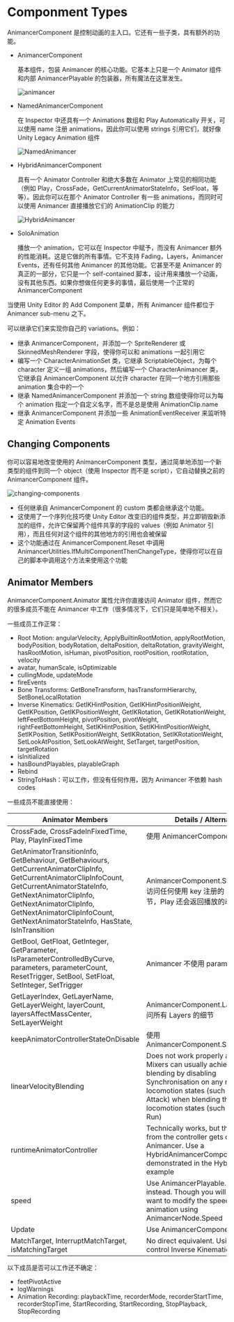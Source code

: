 # Componment Types

AnimancerComponent 是控制动画的主入口。它还有一些子类，具有额外的功能。

- AnimancerComponent

  基本组件，包装 Animancer 的核心功能。它基本上只是一个 Animator 组件和内部 AnimancerPlayable 的包装器，所有魔法在这里发生。

  ![animancer](../../../Image/animancer.png)

- NamedAnimancerComponent

  在 Inspector 中还具有一个 Animations 数组和 Play Automatically 开关，可以使用 name 注册 animations，因此你可以使用 strings 引用它们，就好像 Unity Legacy Animation 组件

  ![NamedAnimancer](../../../Image/NamedAnimancer.png)

- HybridAnimancerComponent

  具有一个 Animator Controller 和绝大多数在 Animator 上常见的相同功能（例如 Play，CrossFade，GetCurrentAnimatorStateInfo，SetFloat，等等）。因此你可以在那个 Animator Controller 有一些 animations，而同时可以使用 Animancer 直接播放它们的 AnimationClip 的能力

  ![HybridAnimancer](../../../Image/HybridAnimancer.png)

- SoloAnimation

  播放一个 animation，它可以在 Inspector 中赋予，而没有 Animancer 额外的性能消耗。这是它做的所有事情。它不支持 Fading，Layers，Animancer Events，还有任何其他 Animancer 的其他功能。它甚至不是 Animancer 的真正的一部分，它只是一个 self-contained 脚本，设计用来播放一个动画，没有其他东西。如果你想做任何更多的事情，最后使用一个正常的 AnimancerComponent

当使用 Unity Editor 的 Add Component 菜单，所有 Animancer 组件都位于 Animancer sub-menu 之下。

可以继承它们来实现你自己的 variations。例如：

- 继承 AnimancerComponent，并添加一个 SpriteRenderer 或 SkinnedMeshRenderer 字段，使得你可以和 animations 一起引用它
- 编写一个 CharacterAnimationSet 类，它继承 ScriptableObject，为每个 character 定义一组 animations，然后编写一个 CharacterAnimancer 类，它继承自 AnimancerComponent 以允许 character 在同一个地方引用那些 animation 集合中的一个
- 继承 NamedAnimancerComponent 并添加一个 string 数组使得你可以为每个 animation 指定一个自定义名字，而不是总是使用 AnimationClip.name
- 继承 AnimancerComponent 并添加一些 AnimationEventReceiver 来监听特定 Animation Events

## Changing Components

你可以容易地改变使用的 AnimancerComponent 类型，通过简单地添加一个新类型的组件到同一个 object（使用 Inspector 而不是 script），它自动替换之前的 AnimancerComponent 组件。

![changing-components](../../../Image/changing-components.gif)

- 任何继承自 AnimancerComponent 的 custom 类都会继承这个功能。
- 这使用了一个序列化技巧使 Unity Editor 改变旧的组件类型，并立即销毁新添加的组件，允许它保留两个组件共享的字段的 values（例如 Animator 引用），而且任何对这个组件的其他地方的引用也会被保留
- 这个功能通过在 AnimancerComponent.Reset 中调用 AnimancerUtilities.IfMultiComponentThenChangeType，使得你可以在自己的脚本中调用这个方法来使用这个功能

## Animator Members

AnimancerComponent.Animator 属性允许你直接访问 Animator 组件，然而它的很多成员不能在 Animancer 中工作（很多情况下，它们只是简单地不相关）。

一些成员工作正常：

- Root Motion: angularVelocity, ApplyBuiltinRootMotion, applyRootMotion, bodyPosition, bodyRotation, deltaPosition, deltaRotation, gravityWeight, hasRootMotion, isHuman, pivotPosition, rootPosition, rootRotation, velocity
- avatar, humanScale, isOptimizable
- cullingMode, updateMode
- fireEvents
- Bone Transforms: GetBoneTransform, hasTransformHierarchy, SetBoneLocalRotation
- Inverse Kinematics: GetIKHintPosition, GetIKHintPositionWeight, GetIKPosition, GetIKPositionWeight, GetIKRotation, GetIKRotationWeight, leftFeetBottomHeight, pivotPosition, pivotWeight, rightFeetBottomHeight, SetIKHintPosition, SetIKHintPositionWeight, SetIKPosition, SetIKPositionWeight, SetIKRotation, SetIKRotationWeight, SetLookAtPosition, SetLookAtWeight, SetTarget, targetPosition, targetRotation
- isInitialized
- hasBoundPlayables, playableGraph
- Rebind
- StringToHash：可以工作，但没有任何作用，因为 Animancer 不依赖 hash codes

一些成员不能直接使用：

| Animator Members | Details / Alternative |
| --- | --- |
| CrossFade, CrossFadeInFixedTime, Play, PlayInFixedTime | 使用 AnimancerComponent.Play |
| GetAnimatorTransitionInfo, GetBehaviour, GetBehaviours, GetCurrentAnimatorClipInfo, GetCurrentAnimatorClipInfoCount, GetCurrentAnimatorStateInfo, GetNextAnimatorClipInfo, GetNextAnimatorClipInfo, GetNextAnimatorClipInfoCount, GetNextAnimatorStateInfo, HasState, IsInTransition | AnimancerComponent.States 允许你访问任何使用 key 注册的 state 的细节，Play 还会返回播放的动画的 state |
| GetBool, GetFloat, GetInteger, GetParameter, IsParameterControlledByCurve, parameters, parameterCount, ResetTrigger, SetBool, SetFloat, SetInteger, SetTrigger | Animancer 不使用 parameters |
| GetLayerIndex, GetLayerName, GetLayerWeight, layerCount, layersAffectMassCenter, SetLayerWeight | AnimancerComponent.Layers 让你访问所有 Layers 的细节 |
| keepAnimatorControllerStateOnDisable | 使用 AnimancerComponent.StopOnDisable |
| linearVelocityBlending | Does not work properly anyway, but Mixers can usually achieve linear blending by disabling Synchronisation on any non-locomotion states (such as Idle or Attack) when blending them with locomotion states (such as Walk or Run) |
| runtimeAnimatorController | Technically works, but the output from the controller gets overridden by Animancer. Use a HybridAnimancerComponent as demonstrated in the Hybrid Basics example |
| speed | Use AnimancerPlayable.Speed instead. Though you will usually only want to modify the speed of a single animation using AnimancerNode.Speed |
| Update | Use AnimancerComponent.Evaluate |
| MatchTarget, InterruptMatchTarget, isMatchingTarget | No direct equivalent. Using a curve to control Inverse Kinematics may help | 

以下成员是否可以工作还不确定：

- feetPivotActive
- logWarnings
- Animation Recording: playbackTime, recorderMode, recorderStartTime, recorderStopTime, StartRecording, StartRecording, StopPlayback, StopRecording
